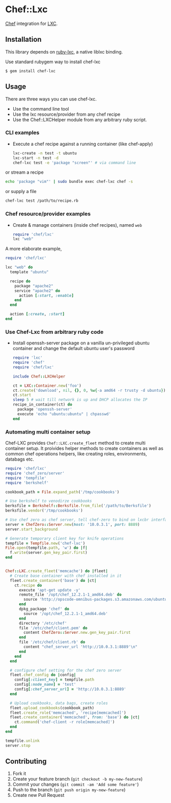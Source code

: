 # Chef::Lxc

[Chef](http://www.getchef.com/) integration for [LXC](http://linuxcontainers.org/).

## Installation
This library depends on [ruby-lxc](https://github.com/lxc/ruby-lxc), a native liblxc binding.

Use standard rubygem way to install chef-lxc

    $ gem install chef-lxc

## Usage

There are three ways you can use chef-lxc.
* Use the command line tool
* Use the lxc resource/provider from any chef recipe
* Use the Chef::LXCHelper module from any arbitrary ruby script.

### CLI examples

- Execute a chef recipe against a running container (like chef-apply)
  ```sh
  lxc-create -n test -t ubuntu
  lxc-start -n test -d
  chef-lxc test -e 'package "screen"' # via command line
  ```
or stream a recipe
  ```sh
  echo 'package "vim"' | sudo bundle exec chef-lxc chef -s
  ```
or supply a file
  ```sh
  chef-lxc test /path/to/recipe.rb
  ```
### Chef resource/provider examples

- Create & manage containers (inside chef recipes), named `web`
  ```ruby
  require 'chef/lxc'
  lxc "web"
  ```
A more elaborate example,
  ```ruby
  require 'chef/lxc'

  lxc "web" do
    template "ubuntu"

    recipe do
      package "apache2"
      service "apache2" do
        action [:start, :enable]
      end
    end

    action [:create, :start]
  end
  ```

### Use Chef-Lxc from arbitrary ruby code
- Install openssh-server package on a vanilla un-privileged ubuntu container and change the default ubuntu user's password

  ```ruby
  require 'lxc'
  require 'chef'
  require 'chef/lxc'

  include Chef::LXCHelper

  ct = LXC::Container.new('foo')
  ct.create('download', nil, {}, 0, %w{-a amd64 -r trusty -d ubuntu}) # reference: http://www.rubydoc.info/gems/ruby-lxc/LXC/Container#create-instance_method
  ct.start
  sleep 5 # wait till network is up and DHCP allocates the IP
  recipe_in_container(ct) do
    package 'openssh-server'
    execute 'echo "ubuntu:ubuntu" | chpasswd'
  end
  ```

### Automating multi container setup
Chef-LXC provides `Chef::LXC.create_fleet` method to create multi container
setup. It proivides helper methods to create containers as well as common
chef operations helpers, like creating roles, environments, databags etc.

  ```ruby
  require 'chef/lxc'
  require 'chef_zero/server'
  require 'tempfile'
  require 'berkshelf'

  cookbook_path = File.expand_path('/tmp/cookbooks')

  # Use berkshelf to venodirze cookbooks
  berksfile = Berkshelf::Berksfile.from_file('/path/to/Berksfile')
  berksfile.vendor('/tmp/cookbooks')

  # Use chef zero as chef server, tell chef-zero to bind on lxcbr interface
  server = ChefZero::Server.new(host: '10.0.3.1', port: 8889)
  server.start_background

  # Generate temporary client key for knife operations
  tempfile = Tempfile.new('chef-lxc')
  File.open(tempfile.path, 'w') do |f|
    f.write(server.gen_key_pair.first)
  end


  Chef::LXC.create_fleet('memcache') do |fleet|
    # Create base container with chef installed in it
    fleet.create_container('base') do |ct|
      ct.recipe do
        execute 'apt-get update -y'
        remote_file '/opt/chef_12.2.1-1_amd64.deb' do
          source 'http://opscode-omnibus-packages.s3.amazonaws.com/ubuntu/13.04/x86_64/chef_12.2.1-1_amd64.deb'
        end
        dpkg_package 'chef' do
          source '/opt/chef_12.2.1-1_amd64.deb'
        end
        directory '/etc/chef'
        file '/etc/chef/client.pem' do
          content ChefZero::Server.new.gen_key_pair.first
        end
        file '/etc/chef/client.rb' do
          content "chef_server_url 'http://10.0.3.1:8889'\n"
        end
      end
    end

    # configure chef setting for the chef zero server
    fleet.chef_config do |config|
      config[:client_key] = tempfile.path
      config[:node_name] = 'test'
      config[:chef_server_url] = 'http://10.0.3.1:8889'
    end

    # Upload cookbooks, data bags, create roles
    fleet.upload_cookbooks(cookbook_path)
    fleet.create_role('memcached', 'recipe[memcached]')
    fleet.create_container('memcached', from: 'base') do |ct|
      ct.command('chef-client -r role[memcached]')
    end
  end

  tempfile.unlink
  server.stop
  ```

## Contributing

1. Fork it
2. Create your feature branch (`git checkout -b my-new-feature`)
3. Commit your changes (`git commit -am 'Add some feature'`)
4. Push to the branch (`git push origin my-new-feature`)
5. Create new Pull Request
